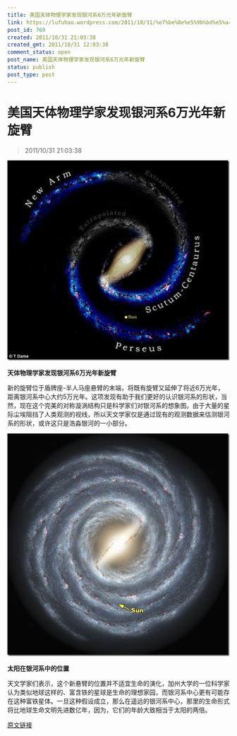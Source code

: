 ```yaml
---
title: 美国天体物理学家发现银河系6万光年新旋臂
link: https://lufuhao.wordpress.com/2011/10/31/%e7%be%8e%e5%9b%bd%e5%a4%a9%e4%bd%93%e7%89%a9%e7%90%86%e5%ad%a6%e5%ae%b6%e5%8f%91%e7%8e%b0%e9%93%b6%e6%b2%b3%e7%b3%bb6%e4%b8%87%e5%85%89%e5%b9%b4%e6%96%b0%e6%97%8b%e8%87%82/
post_id: 769
created: 2011/10/31 21:03:38
created_gmt: 2011/10/31 12:03:38
comment_status: open
post_name: 美国天体物理学家发现银河系6万光年新旋臂
status: publish
post_type: post
---
```


# 美国天体物理学家发现银河系6万光年新旋臂

> 2011/10/31 21:03:38

 

![20111031-210338-0001](/assets/images/20111031-210338-0001.jpg)

**天体物理学家发现银河系6万光年新旋臂**

新的旋臂位于盾牌座-半人马座悬臂的末端，将既有旋臂又延伸了将近6万光年，距离银河系中心大约5万光年。这项发现有助于我们更好的认识银河系的形状，当然，现在这个完美的对称漩涡结构只是科学家们对银河系的想象图。由于大量的星际尘埃阻挡了人类观测的视线，所以天文学家仅是通过现有的观测数据来估测银河系的形状，或许这只是浩淼银河的一小部分。

![20111031-210338-0002](/assets/images/20111031-210338-0002.jpg)

**太阳在银河系中的位置**

天文学家们表示，这个新悬臂的位置并不适宜生命的演化，加州大学的一位科学家认为类似地球这样的、富含铁的星球是生命的理想家园，而银河系中心更有可能存在这种富铁星体。一旦这种假设成立，那么在遥远的银河系中心，那里的生命形式将比地球生命文明先进数亿年，因为，它们的年龄大致相当于太阳的两倍。

[原文链接](http://www.firstxw.com/viewarticle.aspx?id=76423)
